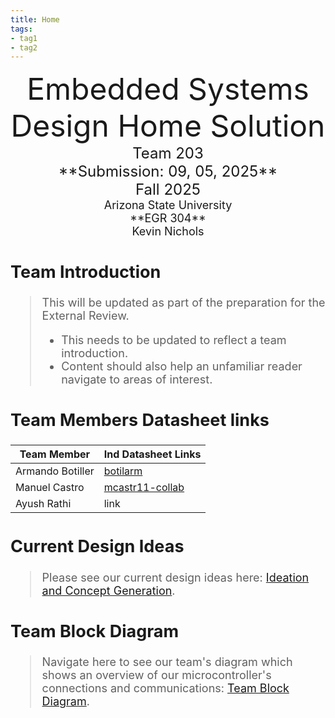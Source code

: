 ```yaml
---
title: Home
tags:
- tag1
- tag2
---
```

<center>
<font size="8">Embedded Systems Design Home Solution<br>
<font size="5">Team 203<br>
**Submission: 09, 05, 2025**<br>
Fall 2025<br>
<font size="4">Arizona State University<br>
**EGR 304**<br>
Kevin Nichols<br>
  

</center>

## Team Introduction
> This will be updated as part of the preparation for the External Review.<br>
>    * This needs to be updated to reflect a team introduction.<br>
>    * Content should also help an unfamiliar reader navigate to areas of interest.


## Team Members Datasheet links

| **Team Member**        |**Ind Datasheet Links** |
| ---------------------- | ------------------------------------------------|
| Armando Botiller       | [botilarm](https://botilarm.github.io/) |
| Manuel Castro          | [mcastr11-collab](https://github.com/mcastr11-collab) |
| Ayush Rathi            | link |

## Current Design Ideas
> Please see our current design ideas here: [Ideation and Concept Generation](https://asu-egr304-2025-f-203.github.io/EGR304-203.github.io/05-design-ideation/).

## Team Block Diagram
> Navigate here to see our team's diagram which shows an overview of our microcontroller's connections and communications: [Team Block Diagram](https://asu-egr304-2025-f-203.github.io/EGR304-203.github.io/06-team-block-diagram/).